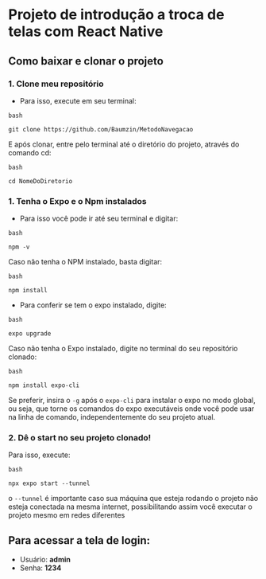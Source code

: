 # Projeto de introdução a troca de telas com React Native
## Como baixar e clonar o projeto
### 1. Clone meu repositório
- Para isso, execute em seu terminal:
```
bash

git clone https://github.com/Baumzin/MetodoNavegacao
```
E após clonar, entre pelo terminal até o diretório do projeto, através do comando cd:
```
bash

cd NomeDoDiretorio
```

### 1. Tenha o Expo e o Npm instalados
- Para isso você pode ir até seu terminal e digitar:
 ``` 
 bash

 npm -v
 ```
 Caso não tenha o NPM instalado, basta digitar:
 ```
 bash

 npm install
 ```

 - Para conferir se tem o expo instalado, digite:
 ```
 bash

 expo upgrade
 ```
 Caso não tenha o Expo instalado, digite no terminal do seu repositório clonado:
 ```
 bash

 npm install expo-cli
 ```
 Se preferir, insira o ```-g``` após o ```expo-cli``` para instalar o expo no modo global, ou seja, que torne os comandos do expo executáveis onde você pode usar na linha de comando, independentemente do seu projeto atual.

 ### 2. Dê o start no seu projeto clonado!

 Para isso, execute:
 ```
 bash

 npx expo start --tunnel
 ```
 o ```--tunnel``` é importante caso sua máquina que esteja rodando o projeto não esteja conectada na mesma internet, possibilitando assim você executar o projeto mesmo em redes diferentes

 ## Para acessar a tela de login:
 - Usuário: **admin**
 - Senha: **1234**

